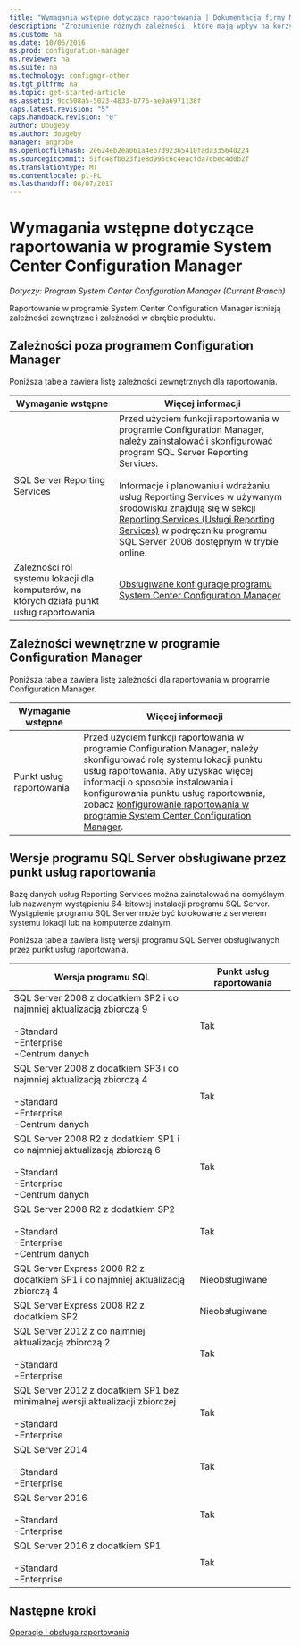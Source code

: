 ```yaml
---
title: "Wymagania wstępne dotyczące raportowania | Dokumentacja firmy Microsoft"
description: "Zrozumienie różnych zależności, które mają wpływ na korzystanie z raportowania w programie System Center Configuration Manager."
ms.custom: na
ms.date: 10/06/2016
ms.prod: configuration-manager
ms.reviewer: na
ms.suite: na
ms.technology: configmgr-other
ms.tgt_pltfrm: na
ms.topic: get-started-article
ms.assetid: 9cc508a5-5023-4833-b776-ae9a6971138f
caps.latest.revision: "5"
caps.handback.revision: "0"
author: Dougeby
ms.author: dougeby
manager: angrobe
ms.openlocfilehash: 2e624eb2ea061a4eb7d92365410fada335640224
ms.sourcegitcommit: 51fc48fb023f1e8d995c6c4eacfda7dbec4d0b2f
ms.translationtype: MT
ms.contentlocale: pl-PL
ms.lasthandoff: 08/07/2017
---
```

# <a name="prerequisites-for-reporting-in-system-center-configuration-manager"></a>Wymagania wstępne dotyczące raportowania w programie System Center Configuration Manager

*Dotyczy: Program System Center Configuration Manager (Current Branch)*

Raportowanie w programie System Center Configuration Manager istnieją zależności zewnętrzne i zależności w obrębie produktu.  

## <a name="dependencies-external-to-configuration-manager"></a>Zależności poza programem Configuration Manager  
 Poniższa tabela zawiera listę zależności zewnętrznych dla raportowania.  

|Wymaganie wstępne|Więcej informacji|  
|------------------|----------------------|  
|SQL Server Reporting Services|Przed użyciem funkcji raportowania w programie Configuration Manager, należy zainstalować i skonfigurować program SQL Server Reporting Services.<br /><br /> Informacje i planowaniu i wdrażaniu usług Reporting Services w używanym środowisku znajdują się w sekcji [Reporting Services (Usługi Reporting Services)](http://go.microsoft.com/fwlink/p/?LinkId=212032) w podręczniku programu SQL Server 2008 dostępnym w trybie online.|  
|Zależności ról systemu lokacji dla komputerów, na których działa punkt usług raportowania.|[Obsługiwane konfiguracje programu System Center Configuration Manager](../../../core/plan-design/configs/supported-configurations.md)|  

## <a name="dependencies-internal-to-configuration-manager"></a>Zależności wewnętrzne w programie Configuration Manager  
 Poniższa tabela zawiera listę zależności dla raportowania w programie Configuration Manager.  

|Wymaganie wstępne|Więcej informacji|  
|------------------|----------------------|  
|Punkt usług raportowania|Przed użyciem funkcji raportowania w programie Configuration Manager, należy skonfigurować rolę systemu lokacji punktu usług raportowania. Aby uzyskać więcej informacji o sposobie instalowania i konfigurowania punktu usług raportowania, zobacz [konfigurowanie raportowania w programie System Center Configuration Manager](../../../core/servers/manage/configuring-reporting.md).|  

## <a name="supported-sql-server-versions-for-the-reporting-services-point"></a>Wersje programu SQL Server obsługiwane przez punkt usług raportowania  
 Bazę danych usług Reporting Services można zainstalować na domyślnym lub nazwanym wystąpieniu 64-bitowej instalacji programu SQL Server. Wystąpienie programu SQL Server może być kolokowane z serwerem systemu lokacji lub na komputerze zdalnym.  

 Poniższa tabela zawiera listę wersji programu SQL Server obsługiwanych przez punkt usług raportowania.  

|Wersja programu SQL|Punkt usług raportowania|  
|------------------------|------------------------------|  
|SQL Server 2008 z dodatkiem SP2 i co najmniej aktualizacją zbiorczą 9<br /><br /> -Standard<br />-Enterprise<br />-Centrum danych|Tak|  
|SQL Server 2008 z dodatkiem SP3 i co najmniej aktualizacją zbiorczą 4<br /><br /> -Standard<br />-Enterprise<br />-Centrum danych|Tak|  
|SQL Server 2008 R2 z dodatkiem SP1 i co najmniej aktualizacją zbiorczą 6<br /><br /> -Standard<br />-Enterprise<br />-Centrum danych|Tak|  
|SQL Server 2008 R2 z dodatkiem SP2<br /><br /> -Standard<br />-Enterprise<br />-Centrum danych|Tak|  
|SQL Server Express 2008 R2 z dodatkiem SP1 i co najmniej aktualizacją zbiorczą 4|Nieobsługiwane|  
|SQL Server Express 2008 R2 z dodatkiem SP2|Nieobsługiwane|  
|SQL Server 2012 z co najmniej aktualizacją zbiorczą 2<br /><br /> -Standard<br />-Enterprise|Tak|  
|SQL Server 2012 z dodatkiem SP1 bez minimalnej wersji aktualizacji zbiorczej<br /><br /> -Standard<br />-Enterprise|Tak|  
|SQL Server 2014<br /><br /> -Standard<br />-Enterprise|Tak|
|SQL Server 2016<br /><br /> -Standard<br />-Enterprise|Tak|
|SQL Server 2016 z dodatkiem SP1<br /><br /> -Standard<br />-Enterprise|Tak|
## <a name="next-steps"></a>Następne kroki
[Operacje i obsługa raportowania](operations-and-maintenance-for-reporting.md)
